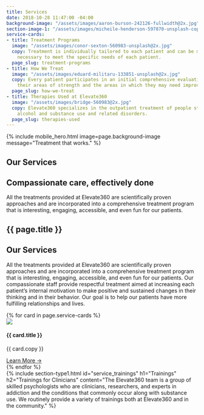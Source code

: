 ```yaml
---
title: Services
date: 2018-10-28 11:47:00 -04:00
background-image: "/assets/images/aaron-burson-242126-fullwidth@2x.jpg"
section-image-1: "/assets/images/micheile-henderson-597870-unsplash-copy-2@2x.jpg"
service-cards:
- title: Treatment Programs
  image: "/assets/images/conor-sexton-560983-unsplash@2x.jpg"
  copy: Treatment is individually tailored to each patient and can be modified as
    necessary to meet the specific needs of each patient.
  page_slug: treatment-programs
- title: How We Treat
  image: "/assets/images/eduard-militaru-133851-unsplash@2x.jpg"
  copy: Every patient participates in an initial comprehensive evaluation to determine
    their areas of strength and the areas in which they may need improvement and support.
  page_slug: how-we-treat
- title: Therapies Used at Elevate360
  image: "/assets/images/bridge-560983@2x.jpg"
  copy: Elevate360 specializes in the outpatient treatment of people struggling with
    alcohol and substance use and related disorders.
  page_slug: therapies-used
---
```


{% include mobile_hero.html image=page.background-image message="Treatment that works." %}

<section id="homepage_1" class="hero" style="background-image: url('{{ page.background-image }}')">
    <div class="section-content">
      <div class="section-content-inner">
        <h1>Our Services</h1>
        <h2>Compassionate care, effectively done</h2>
        <p>
            All the treatments provided at Elevate360 are scientifically proven approaches and are incorporated into a comprehensive treatment program that is interesting, engaging, accessible, and even fun for our patients.
        </p>
      </div>
    </div>
</section>
<section id="who_we_are">
    <h1 class="small small-full-width">{{ page.title }}</h1>
    <div class="inner-content-holder">
      <div class="section-content">
          <h2>Our Services</h2>
          <p>
              All the treatments provided at Elevate360 are scientifically proven approaches and are incorporated into a comprehensive treatment program that is interesting, engaging, accessible, and even fun for our patients.  Our compassionate staff provide respectful treatment aimed at increasing each patient’s internal motivation to make positive and sustained changes in their thinking and in their behavior.  Our goal is to help our patients have more fulfilling relationships and lives.
          </p>
      </div>
      <div class="side-image" style="background-image:url('{{ page.section-image-1 }}')"></div>
    </div>
</section>
<section id="service_cards">
  <div class="card-grid">
    {% for card in page.service-cards %}
        <div class="card card-3-up" id="{{ card.page_slug }}">
            <img src="{{ card.image }}">
            <h4>{{ card.title }}</h4>
            <p>{{ card.copy }}</p>
            <a href="/{{ card.page_slug }}" class="learn-more">Learn More &#x2192;</a>
        </div>
    {% endfor %}
  </div>
</section>
{% include section-type1.html
    id="service_trainings"
    h1="Trainings"
    h2="Trainings for Clinicians"
    content="The Elevate360 team is a group of skilled psychologists who are clinicians, researchers, and experts in addiction and the conditions that commonly occur along with substance use. We routinely provide a variety of trainings both at Elevate360 and in the community."
%}
